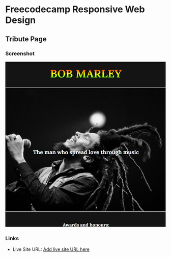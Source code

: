 # Freecodecamp Responsive Web Design

## Tribute Page

### Screenshot

![](./screenshot.jpg)

### Links

- Live Site URL: [Add live site URL here](https://your-live-site-url.com)
